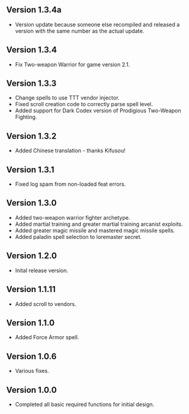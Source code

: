 ## Version 1.3.4a
* Version update because someone else recompiled and released a version with the same number as the actual update.

## Version 1.3.4
* Fix Two-weapon Warrior for game version 2.1.

## Version 1.3.3
* Change spells to use TTT vendor injector.
* Fixed scroll creation code to correctly parse spell level.
* Added support for Dark Codex version of Prodigious Two-Weapon Fighting.

## Version 1.3.2
* Added Chinese translation - thanks Kifusou!

## Version 1.3.1
* Fixed log spam from non-loaded feat errors.

## Version 1.3.0
* Added two-weapon warrior fighter archetype.
* Added martial training and greater martial training arcanist exploits.
* Added greater magic missile and mastered magic missile spells.
* Added paladin spell selection to loremaster secret.

## Version 1.2.0
* Inital release version.

## Version 1.1.11
* Added scroll to vendors.

## Version 1.1.0
* Added Force Armor spell.

## Version 1.0.6
* Various fixes.

## Version 1.0.0
* Completed all basic required functions for initial design.
